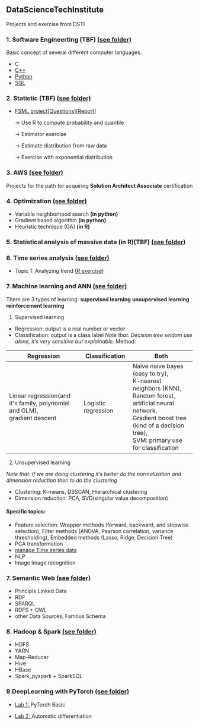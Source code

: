 ## DataScienceTechInstitute
Projects and exercise from DSTI

### 1. Software Engineerting (TBF) [(see folder)](https://github.com/Yuhsuant1994/DataScienceTechInstitute/tree/master/SoftwareEngineering)

Basic concept of several different computer languages.

   * C
   * [C++](https://github.com/Yuhsuant1994/DataScienceTechInstitute/tree/master/SoftwareEngineering/CPP_1_Class%20inheritance)
   * [Python](https://github.com/Yuhsuant1994/DataScienceTechInstitute/tree/master/SoftwareEngineering/Python) 
   * [SQL](https://github.com/Yuhsuant1994/DataScienceTechInstitute/tree/master/SoftwareEngineering/SQL)

### 2. Statistic (TBF) [(see folder)](https://github.com/Yuhsuant1994/DataScienceTechInstitute/tree/master/Statistic)

  * [FSML project](https://github.com/Yuhsuant1994/DataScienceTechInstitute/tree/master/Statistic/FSML_project)[[Questions]](https://github.com/Yuhsuant1994/DataScienceTechInstitute/blob/master/Statistic/FSML_project/DSTIFundationsjuil19.pdf)[[Report]](https://github.com/Yuhsuant1994/DataScienceTechInstitute/blob/master/Statistic/FSML_project/(Report_PDF)FSMLpart2_Yu-Hsuan_TING.pdf)
  
    -> Use R to compute probability and quantile 
    
    -> Estimator exercise
    
    -> Estimate distribution from raw data
    
    -> Exercise with exponential distribution

### 3. AWS [(see folder)](https://github.com/Yuhsuant1994/DataScienceTechInstitute/tree/master/AWS)

Projects for the path for acquiring **Solution Architect Associate** certification

### 4. Optimization [(see folder)](https://github.com/Yuhsuant1994/DataScienceTechInstitute/tree/master/Optimization)

   * Variable neighborhood search **(in python)**
   * Gradient based algorithm **(in python)**
   * Heuristic technique (GA) **(in R)**

### 5. Statistical analysis of massive data (in R)(TBF) [(see folder)](https://github.com/Yuhsuant1994/DataScienceTechInstitute/tree/master/Statistical%20analysis%20of%20massive%20data)

### 6. Time series analysis [(see folder)](https://github.com/Yuhsuant1994/DataScienceTechInstitute/tree/master/TimeSeries)

  * Topic 1: Analyzing trend [(R exercise)](https://github.com/Yuhsuant1994/DataScienceTechInstitute/blob/master/TimeSeries/1.%20Analyzing%20trend.R)
  
### 7. Machine learning and ANN [(see folder)](https://github.com/Yuhsuant1994/DataScienceTechInstitute/tree/master/ANN)

There are 3 types of learning: **supervised learning** **unsupervised learning** **reinforcement learning**

  1) Supervised learning

  * Regression: output is a real number or vector 
  * Classification: output is a class label
  *Note that: Decision tree seldom use alone, it’s very sensitive but explainable.*
  Method:
  
Regression | Classification | Both
--- | --- |---
Linear regression(and it's family, polynomial and GLM), <br>gradient descent | Logistic regression| Naïve naive bayes (easy to try),<br> K-nearest neighbors (KNN), <br> Random forest,<br>artificial neural network,<br>Gradient boost tree (kind of a decision tree), <br>SVM: primary use for classification

  2) Unsupervised learning
  
  *Note that: If we are doing clustering it’s better do the normalization and dimension reduction then to do the clustering*
  
  * Clustering: K-means, DBSCAN, Hierarchical clustering
  * Dimension reduction: PCA, SVD(singular value decomposition)
   
 #### Specific topics:
  * Feature selection: Wrapper methods (forward, backward, and stepwise selection),  Filter methods (ANOVA, Pearson correlation, variance thresholding), Embedded methods (Lasso, Ridge, Decision Tree)
  * PCA transformation
  * [manage Time series data](https://github.com/Yuhsuant1994/DataScienceTechInstitute/tree/master/TimeSeries)
  * NLP
  * Image image recognition

### 7. Semantic Web [(see folder)](https://github.com/Yuhsuant1994/DataScienceTechInstitute/tree/master/Semantic%20Web)
  
  * Principle Linked Data
  * RDF
  * SPARQL
  * RDFS + OWL
  * other Data Sources, Famous Schema
  
### 8. Hadoop & Spark [(see folder)](https://github.com/Yuhsuant1994/DataScienceTechInstitute/tree/master/Hadoop%20%26%20Spark)
  
  * HDFS
  * YARN
  * Map-Reducer
  * Hive
  * HBase
  * Spark_pyspark + SparkSQL
  
 ### 9.DeepLearning with PyTorch [(see folder)](https://github.com/Yuhsuant1994/DataScienceTechInstitute/tree/master/DeepLearning)

* [Lab 1: ](https://github.com/Yuhsuant1994/DataScienceTechInstitute/blob/master/DeepLearning/DSTI_DL_Labs1_2019_PyTorch_Basic.ipynb) PyTorch Basic

* [Lab 2: ](https://github.com/Yuhsuant1994/DataScienceTechInstitute/blob/master/DeepLearning/DSTI_DL_Labs2_2019_Autograd.ipynb)
Automatic differentiation 
